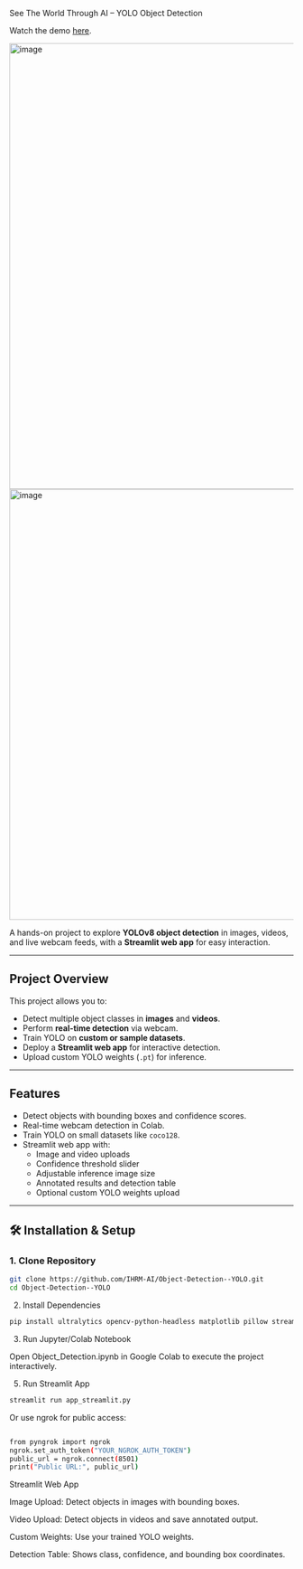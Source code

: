 See The World Through AI – YOLO Object Detection

Watch the demo [here](https://www.linkedin.com/posts/ilma-h-33a801356_ai-machinelearning-computervision-activity-7374021921799143424-Ykqm?utm_source=share&utm_medium=member_android&rcm=ACoAAFjAiJ4Bdl_1zWgWki7A8MFy0d5v1xYDX0M).

<img width="1919" height="789" alt="image" src="https://github.com/user-attachments/assets/d38ef0c8-5fc8-493c-9740-88227001a4d9" />
<img width="1919" height="762" alt="image" src="https://github.com/user-attachments/assets/9621a13b-4cf9-4094-9230-5c85bde93afc" />


A hands-on project to explore **YOLOv8 object detection** in images, videos, and live webcam feeds, with a **Streamlit web app** for easy interaction.

---

## Project Overview

This project allows you to:

- Detect multiple object classes in **images** and **videos**.
- Perform **real-time detection** via webcam.
- Train YOLO on **custom or sample datasets**.
- Deploy a **Streamlit web app** for interactive detection.
- Upload custom YOLO weights (`.pt`) for inference.

---

## Features

- Detect objects with bounding boxes and confidence scores.
- Real-time webcam detection in Colab.
- Train YOLO on small datasets like `coco128`.
- Streamlit web app with:
  - Image and video uploads
  - Confidence threshold slider
  - Adjustable inference image size
  - Annotated results and detection table
  - Optional custom YOLO weights upload

---

## 🛠️ Installation & Setup

### 1. Clone Repository

```bash
git clone https://github.com/IHRM-AI/Object-Detection--YOLO.git
cd Object-Detection--YOLO
```

2. Install Dependencies
```bash
pip install ultralytics opencv-python-headless matplotlib pillow streamlit pyngrok pandas

```

3. Run Jupyter/Colab Notebook
   
Open Object_Detection.ipynb in Google Colab to execute the project interactively.

5. Run Streamlit App
```bash
streamlit run app_streamlit.py
```
Or use ngrok for public access:

```bash

from pyngrok import ngrok
ngrok.set_auth_token("YOUR_NGROK_AUTH_TOKEN")
public_url = ngrok.connect(8501)
print("Public URL:", public_url)

```

Streamlit Web App

Image Upload: Detect objects in images with bounding boxes.

Video Upload: Detect objects in videos and save annotated output.

Custom Weights: Use your trained YOLO weights.

Detection Table: Shows class, confidence, and bounding box coordinates.

